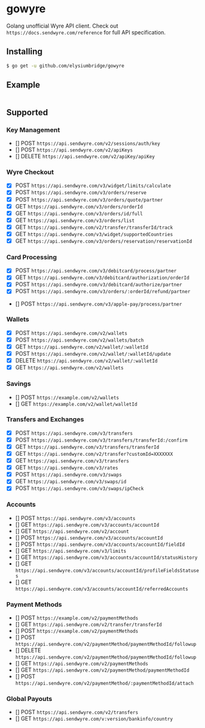 # gowyre

Golang unofficial Wyre API client. Check out `https://docs.sendwyre.com/reference` for full API specification.

## Installing

```bash
$ go get -u github.com/elysiumbridge/gowyre
```

## Example

```go

```

## Supported

### Key Management

- [] POST `https://api.sendwyre.com/v2/sessions/auth/key`
- [] POST `https://api.sendwyre.com/v2/apiKeys`
- [] DELETE `https://api.sendwyre.com/v2/apiKey/apiKey`

### Wyre Checkout

- [x] POST `https://api.sendwyre.com/v3/widget/limits/calculate`
- [x] POST `https://api.sendwyre.com/v3/orders/reserve`
- [x] POST `https://api.sendwyre.com/v3/orders/quote/partner`
- [x] GET `https://api.sendwyre.com/v3/orders/orderId`
- [x] GET `https://api.sendwyre.com/v3/orders/id/full`
- [x] GET `https://api.sendwyre.com/v3/orders/list`
- [x] GET `https://api.sendwyre.com/v2/transfer/transferId/track`
- [x] GET `https://api.sendwyre.com/v3/widget/supportedCountries`
- [x] GET `https://api.sendwyre.com/v3/orders/reservation/reservationId`

### Card Processing

- [x] POST `https://api.sendwyre.com/v3/debitcard/process/partner`
- [x] GET `https://api.sendwyre.com/v3/debitcard/authorization/orderId`
- [x] POST `https://api.sendwyre.com/v3/debitcard/authorize/partner`
- [x] POST `https://api.sendwyre.com/v3/orders/:orderId/refund/partner`
- [] POST `https://api.sendwyre.com/v3/apple-pay/process/partner`

### Wallets

- [x] POST `https://api.sendwyre.com/v2/wallets`
- [x] POST `https://api.sendwyre.com/v2/wallets/batch`
- [x] GET `https://api.sendwyre.com/v2/wallet/:walletId`
- [x] POST `https://api.sendwyre.com/v2/wallet/:walletId/update`
- [x] DELETE `https://api.sendwyre.com/v2/wallet/:walletId`
- [x] GET `https://api.sendwyre.com/v2/wallets`

### Savings

- [] POST `https://example.com/v2/wallets`
- [] GET `https://example.com/v2/wallet/walletId`

### Transfers and Exchanges

- [x] POST `https://api.sendwyre.com/v3/transfers`
- [x] POST `https://api.sendwyre.com/v3/transfers/transferId:/confirm`
- [x] GET `https://api.sendwyre.com/v3/transfers/transferId`
- [x] GET `https://api.sendwyre.com/v2/transfer?customId=XXXXXXX`
- [x] GET `https://api.sendwyre.com/v3/transfers`
- [x] GET `https://api.sendwyre.com/v3/rates`
- [x] POST `https://api.sendwyre.com/v3/swaps`
- [x] GET `https://api.sendwyre.com/v3/swaps/id`
- [x] POST `https://api.sendwyre.com/v3/swaps/ipCheck`

### Accounts

- [] POST `https://api.sendwyre.com/v3/accounts`
- [] GET `https://api.sendwyre.com/v3/accounts/accountId`
- [] GET `https://api.sendwyre.com/v2/account`
- [] POST `https://api.sendwyre.com/v3/accounts/accountId`
- [] POST `https://api.sendwyre.com/v3/accounts/accountId/fieldId`
- [] GET `https://api.sendwyre.com/v3/limits`
- [] GET `https://api.sendwyre.com/v3/accounts/accountId/statusHistory`
- [] GET `https://api.sendwyre.com/v3/accounts/accountId/profileFieldsStatuses`
- [] GET `https://api.sendwyre.com/v3/accounts/accountId/referredAccounts`

### Payment Methods

- [] POST `https://example.com/v2/paymentMethods`
- [] GET `https://api.sendwyre.com/v2/transfer/transferId`
- [] POST `https://example.com/v2/paymentMethods`
- [] POST `https://api.sendwyre.com/v2/paymentMethod/paymentMethodId/followup`
- [] DELETE `https://api.sendwyre.com/v2/paymentMethod/paymentMethodId/followup`
- [] GET `https://api.sendwyre.com/v2/paymentMethods`
- [] GET `https://api.sendwyre.com/v2/paymentMethod/paymentMethodId`
- [] POST `https://api.sendwyre.com/v2/paymentMethod/:paymentMethodId/attach`

### Global Payouts

- [] POST `https://api.sendwyre.com/v2/transfers`
- [] GET `https://api.sendwyre.com/v:version/bankinfo/country`

